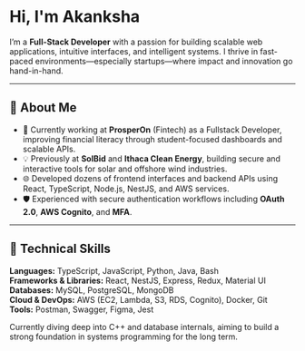 # Hi, I'm Akanksha

I’m a **Full-Stack Developer** with a passion for building scalable web applications, intuitive interfaces, and intelligent systems. I thrive in fast-paced environments—especially startups—where impact and innovation go hand-in-hand.

---

## 💼 About Me

- 🔭 Currently working at **ProsperOn** (Fintech) as a Fullstack Developer, improving financial literacy through student-focused dashboards and scalable APIs.
- 💡 Previously at **SolBid** and **Ithaca Clean Energy**, building secure and interactive tools for solar and offshore wind industries.
- 🌐 Developed dozens of frontend interfaces and backend APIs using React, TypeScript, Node.js, NestJS, and AWS services.
- 🛡️ Experienced with secure authentication workflows including **OAuth 2.0**, **AWS Cognito**, and **MFA**.

---

## 🧠 Technical Skills

**Languages:** TypeScript, JavaScript, Python, Java, Bash  
**Frameworks & Libraries:** React, NestJS, Express, Redux, Material UI  
**Databases:** MySQL, PostgreSQL, MongoDB  
**Cloud & DevOps:** AWS (EC2, Lambda, S3, RDS, Cognito), Docker, Git  
**Tools:** Postman, Swagger, Figma, Jest

Currently diving deep into C++ and database internals, aiming to build a strong foundation in systems programming for the long term.
